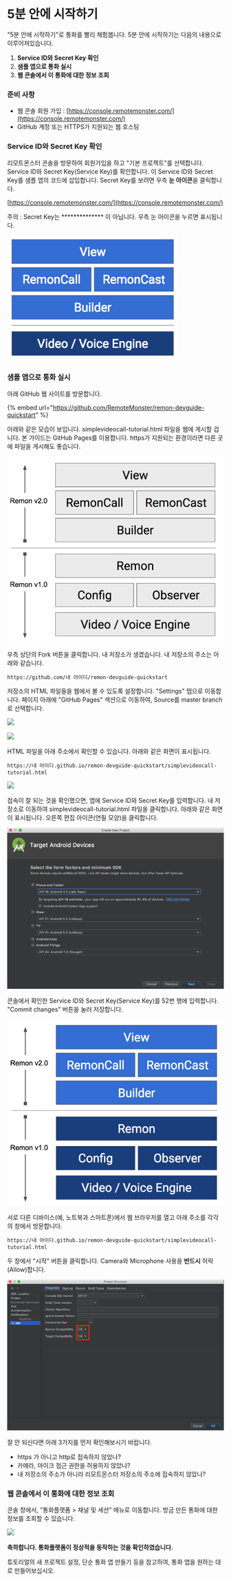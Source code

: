 # 5분 안에 시작하기

"5분 안에 시작하기"로 통화를 빨리 체험봅니다. 5분 안에 시작하기는 다음의 내용으로 이루어져있습니다.

1. **Service ID와 Secret Key 확인**
2. **샘플 앱으로 통화 실시**
3. **웹 콘솔에서 이 통화에 대한 정보 조회**

### 준비 사항

* 웹 콘솔 회원 가입 : [https://console.remotemonster.com/](https://console.remotemonster.com/)
* GitHub 계정 또는 HTTPS가 지원되는 웹 호스팅 

### Service ID와 Secret Key 확인

리모트몬스터 콘솔을 방문하여 회원가입을 하고 "기본 프로젝트"를 선택합니다. Service ID와 Secret Key\(Service Key\)를 확인합니다. 이 Service ID와 Secret Key를 샘플 앱의 코드에 삽입합니다. Secret Key를 보려면 우측 **눈 아이콘**을 클릭합니다.

[https://console.remotemonster.com/](https://console.remotemonster.com/)

주의 : Secret Key는 \*\*\*\*\*\*\*\*\*\*\*\*\*\* 이 아닙니다. 우측 눈 아이콘을 누르면 표시됩니다.

![](../.gitbook/assets/image%20%283%29.png)



### **샘플 앱으로 통화 실시**

아래 GitHub 웹 사이트를 방문합니다.

{% embed url="https://github.com/RemoteMonster/remon-devguide-quickstart" %}

아래와 같은 모습이 보입니다. simplevideocall-tutorial.html 파일을 웹에 게시할 겁니다. 본 가이드는 GitHub Pages를 이용합니다. https가 지원되는 환경이라면 다른 곳에 파일을 게시해도 좋습니다.

![](../.gitbook/assets/image%20%282%29.png)

우측 상단의 Fork 버튼을 클릭합니다. 내 저장소가 생겼습니다. 내 저장소의 주소는 아래와 같습니다.

```text
https://github.com/내 아이디/remon-devguide-quickstart
```

저장소의  HTML 파일들을 웹에서 볼 수 있도록 설정합니다. "Settings" 탭으로 이동합니다. 페이지 아래에 "GitHub Pages" 섹션으로 이동하여, Source를 master branch로 선택합니다. 

![](../.gitbook/assets/image%20%2817%29.png)

![](../.gitbook/assets/image%20%2814%29.png)



HTML 파일을 아래 주소에서 확인할 수 있습니다. 아래와 같은 화면이 표시됩니다.

```text
https://내 아이디.github.io/remon-devguide-quickstart/simplevideocall-tutorial.html
```

![](../.gitbook/assets/image%20%2819%29.png)



접속이 잘 되는 것을 확인했으면, 앱에 Service ID와 Secret Key를 입력합니다. 내 저장소로 이동하여 simplevideocall-tutorial.html 파일을 클릭합니다. 아래와 같은 화면이 표시됩니다. 오른쪽 편집 아이콘\(연필 모양\)을 클릭합니다.

![](../.gitbook/assets/image.png)



콘솔에서 확인한 Service ID와 Secret Key\(Service Key\)를 52번 행에 입력합니다. "Commit changes" 버튼을 눌러 저장합니다.

![](../.gitbook/assets/image%20%281%29.png)



서로 다른 디바이스\(예, 노트북과 스마트폰\)에서 웹 브라우저를 열고 아래 주소를 각각의 창에서 방문합니다.

```text
https://내 아이디.github.io/remon-devguide-quickstart/simplevideocall-tutorial.html
```

두 창에서 "시작" 버튼을 클릭합니다. Camera와 Microphone 사용을 **반드시** 허락\(Allow\)합니다.

![](../.gitbook/assets/image%20%286%29.png)

잘 안 되신다면 아래 3가지를 먼저 확인해보시기 바랍니다.  
- https 가 아니고 http로 접속하지 않았나?  
- 카메라, 마이크 접근 권한을 허용하지 않았나?  
- 내 저장소의 주소가 아니라 리모트몬스터 저장소의 주소에 접속하지 않았나?



### 웹 콘솔에서 이 통화에 대한 정보 조회

콘솔 창에서, "통화플랫폼 &gt; 채널 및 세션" 메뉴로 이동합니다. 방금 만든 통화에 대한 정보를 조회할 수 있습니다.

![](../.gitbook/assets/image%20%2810%29.png)

**축하합니다. 통화플랫폼이 정상적을 동작하는 것을 확인하였습니다.**

튜토리얼의 새 프로젝트 설정, 단순 통화 앱 만들기 등을 참고하여, 통화 앱을 원하는 대로 만들어보십시오.

